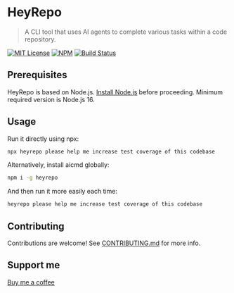 # HeyRepo

> A CLI tool that uses AI agents to complete various tasks within a code
> repository.

[![MIT License](https://img.shields.io/badge/license-MIT-blue)](https://github.com/atinylittleshell/HeyRepo/blob/main/license)
[![NPM](https://img.shields.io/npm/v/@heyrepo/cli.svg)](https://www.npmjs.com/package/@heyrepo/cli)
[![Build Status](https://github.com/atinylittleshell/HeyRepo/actions/workflows/publish.yml/badge.svg)](https://github.com/atinylittleshell/HeyRepo/actions/workflows/publish.yml)

<!-- [![codecov](https://codecov.io/gh/atinylittleshell/HeyRepo/graph/badge.svg?token=PLACEHOLDER)](https://codecov.io/gh/atinylittleshell/HeyRepo) -->

<!-- long description -->

<!-- ![screenshot](./doc/screenshot.png) -->

## Prerequisites

HeyRepo is based on Node.js. [Install Node.js](https://nodejs.org/en) before
proceeding. Minimum required version is Node.js 16.

## Usage

<!-- usage examples -->

Run it directly using npx:

```bash
npx heyrepo please help me increase test coverage of this codebase
```

Alternatively, install aicmd globally:

```bash
npm i -g heyrepo
```

And then run it more easily each time:

```bash
heyrepo please help me increase test coverage of this codebase
```

## Contributing

Contributions are welcome! See [CONTRIBUTING.md](./CONTRIBUTING.md) for more
info.

## Support me

[Buy me a coffee](https://www.buymeacoffee.com/onelittleshell)

